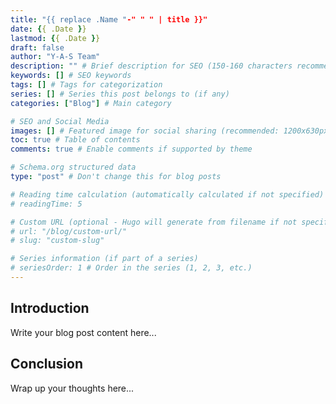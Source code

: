 ```yaml
---
title: "{{ replace .Name "-" " " | title }}"
date: {{ .Date }}
lastmod: {{ .Date }}
draft: false
author: "Y-A-S Team"
description: "" # Brief description for SEO (150-160 characters recommended)
keywords: [] # SEO keywords
tags: [] # Tags for categorization
series: [] # Series this post belongs to (if any)
categories: ["Blog"] # Main category

# SEO and Social Media
images: [] # Featured image for social sharing (recommended: 1200x630px)
toc: true # Table of contents
comments: true # Enable comments if supported by theme

# Schema.org structured data
type: "post" # Don't change this for blog posts

# Reading time calculation (automatically calculated if not specified)
# readingTime: 5

# Custom URL (optional - Hugo will generate from filename if not specified)
# url: "/blog/custom-url/"
# slug: "custom-slug"

# Series information (if part of a series)
# seriesOrder: 1 # Order in the series (1, 2, 3, etc.)
---
```


## Introduction

Write your blog post content here...

## Conclusion

Wrap up your thoughts here...
